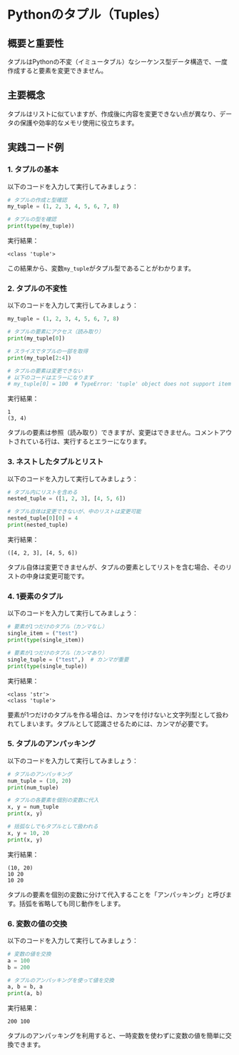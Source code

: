 # Pythonのタプル（Tuples）

## 概要と重要性
タプルはPythonの不変（イミュータブル）なシーケンス型データ構造で、一度作成すると要素を変更できません。

## 主要概念
タプルはリストに似ていますが、作成後に内容を変更できない点が異なり、データの保護や効率的なメモリ使用に役立ちます。

## 実践コード例

### 1. タプルの基本

以下のコードを入力して実行してみましょう：

```python
# タプルの作成と型確認
my_tuple = (1, 2, 3, 4, 5, 6, 7, 8)

# タプルの型を確認
print(type(my_tuple))
```

実行結果：
```
<class 'tuple'>
```

この結果から、変数`my_tuple`がタプル型であることがわかります。

### 2. タプルの不変性

以下のコードを入力して実行してみましょう：

```python
my_tuple = (1, 2, 3, 4, 5, 6, 7, 8)

# タプルの要素にアクセス（読み取り）
print(my_tuple[0])

# スライスでタプルの一部を取得
print(my_tuple[2:4])

# タプルの要素は変更できない
# 以下のコードはエラーになります
# my_tuple[0] = 100  # TypeError: 'tuple' object does not support item assignment
```

実行結果：
```
1
(3, 4)
```

タプルの要素は参照（読み取り）できますが、変更はできません。コメントアウトされている行は、実行するとエラーになります。

### 3. ネストしたタプルとリスト

以下のコードを入力して実行してみましょう：

```python
# タプル内にリストを含める
nested_tuple = ([1, 2, 3], [4, 5, 6])

# タプル自体は変更できないが、中のリストは変更可能
nested_tuple[0][0] = 4
print(nested_tuple)
```

実行結果：
```
([4, 2, 3], [4, 5, 6])
```

タプル自体は変更できませんが、タプルの要素としてリストを含む場合、そのリストの中身は変更可能です。

### 4. 1要素のタプル

以下のコードを入力して実行してみましょう：

```python
# 要素が1つだけのタプル（カンマなし）
single_item = ("test")
print(type(single_item))

# 要素が1つだけのタプル（カンマあり）
single_tuple = ("test",)  # カンマが重要
print(type(single_tuple))
```

実行結果：
```
<class 'str'>
<class 'tuple'>
```

要素が1つだけのタプルを作る場合は、カンマを付けないと文字列型として扱われてしまいます。タプルとして認識させるためには、カンマが必要です。

### 5. タプルのアンパッキング

以下のコードを入力して実行してみましょう：

```python
# タプルのアンパッキング
num_tuple = (10, 20)
print(num_tuple)

# タプルの各要素を個別の変数に代入
x, y = num_tuple
print(x, y)

# 括弧なしでもタプルとして扱われる
x, y = 10, 20
print(x, y)
```

実行結果：
```
(10, 20)
10 20
10 20
```

タプルの要素を個別の変数に分けて代入することを「アンパッキング」と呼びます。括弧を省略しても同じ動作をします。

### 6. 変数の値の交換

以下のコードを入力して実行してみましょう：

```python
# 変数の値を交換
a = 100
b = 200

# タプルのアンパッキングを使って値を交換
a, b = b, a
print(a, b)
```

実行結果：
```
200 100
```

タプルのアンパッキングを利用すると、一時変数を使わずに変数の値を簡単に交換できます。
